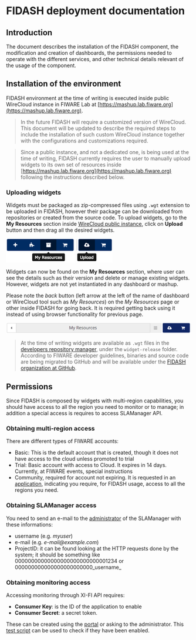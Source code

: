 # FIDASH deployment documentation

## Introduction

The document describes the installation of the FIDASH component, the modification and creation of dashboards, the permissions needed to operate with the different services, and other technical details relevant of the usage of the component.

## Installation of the environment

FIDASH environment at the time of writing is executed inside public WireCloud instance in FIWARE Lab at [https://mashup.lab.fiware.org](https://mashup.lab.fiware.org).

> In the future FIDASH will require a customized version of WireCloud. This document will be updated to describe the required steps to include the installation of such custom WireCloud instance together with the configurations and customizations required.

> Since a public instance, and not a dedicated one, is being used at the time of writing, FIDASH currently requires the user to manually upload widgets to its own set of resources inside [https://mashup.lab.fiware.org](https://mashup.lab.fiware.org) following the instructions described below.

### Uploading widgets

Widgets must be packaged as zip-compressed files using `.wgt` extension to be uploaded in FIDASH, however their package can be downloaded from repositories or created from the source code. To upload widgets, go to the **My Resources** section inside [WireCloud public instance](https://mashup.lab.fiware.org), click on **Upload** button and then drag all the desired widgets.

![Access to My Resources](images/my-resources.png) ![upload button](images/upload.png)

Widgets can now be found on the **My Resources** section, where user can see the details such as their version and delete or manage existing widgets. However, widgets are not yet instantiated in any dashboard or mashup.

Please note the _back_ button (left arrow at the left of the name of dashboard or WireCloud tool such as _My Resources_) on the _My Resources_ page or other inside FIDASH for going back. It is required getting back using it instead of using browser functionality for previous page.

![back button](images/back-button.png)

> At the time of writing widgets are available as `.wgt` files in the [developers repository manager](https://repo.conwet.fi.upm.es/artifactory/webapp/browserepo.html), under the `widget-release` folder. According to FIWARE developer guidelines, binaries and source code are being migrated to GitHub and will be available under the [FIDASH organization at GitHub](https://github.com/fidash).

## Permissions

Since FIDASH is composed by widgets with multi-region capabilities, you should have access to all the region you need to monitor or to manage; in addition a special access is requires to access SLAManager API.

### Obtaining multi-region access

There are different types of FIWARE accounts:

* Basic: This is the default account that is created, though it does not have access to the cloud unless promoted to trial
* Trial: Basic account with access to Cloud. It expires in 14 days. Currently, at FIWARE events, special instructions
* Community, required for account not expiring. It is requested in an [application](http://forge.fiware.org/plugins/mediawiki/wiki/fiware/index.php/FIWARE_Lab:_Upgrade_to_Community_Account), indicating you require, for FIDASH usage, access to all the regions you need.

### Obtaining SLAManager access

You need to send an e-mail to the [administrator](<sergio.garciavillalonga@atos.net>) of the SLAManager with these informations:

* username (e.g. _myuser_)
* e-mail (e.g. _e-mail@example.com_)
* ProjectID: it can be found looking at the HTTP requests done by the system; it should be something like 00000000000000000000000000001234 or 000000000000000000000000_username_

### Obtaining monitoring access

Accessing monitoring through XI-FI API requires:

* **Consumer Key**: is the ID of the application to enable
* **Consumer Secret**: a secret token.

These can be created using the [portal](https://account.lab.fiware.org) or asking to the administrator. This [test script](https://github.com/SmartInfrastructures/xifi-script/blob/master/testAPI.js) can be used to check if they have been enabled.
